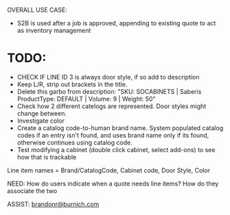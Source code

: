 OVERALL USE CASE:
- S2B is used after a job is approved, appending to existing quote to act as inventory management

# TODO:
- CHECK IF LINE ID 3 is always door style, if so add to description
- Keep L/R, strip out brackets in the title.
- Delete this garbo from description: "SKU: SOCABINETS | Saberis ProductType: DEFAULT | Volume: 9 | Weight: 50"
- Check how 2 different catelogs are represented. Door styles might change between.
- Investigate color
- Create a catalog code-to-human brand name. System populated catalog codes if an entry isn't found, and uses brand name only if its found, otherwise continues using catalog code.
- Test modifying a cabinet (double click cabinet, select add-ons) to see how that is trackable

Line item names = Brand/CatalogCode, Cabinet code, Door Style, Color 



NEED:
How do users indicate when a quote needs line items?
How do they associate the two

ASSIST:
brandonr@burnich.com


